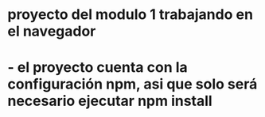 # proyecto del modulo 1 trabajando en el navegador
# - el proyecto cuenta con la configuración npm, asi que solo será necesario ejecutar npm install